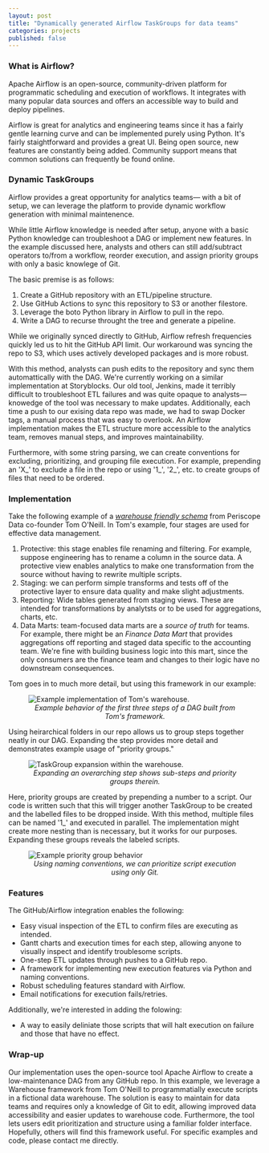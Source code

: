 ```yaml
---
layout: post
title: "Dynamically generated Airflow TaskGroups for data teams"
categories: projects
published: false
---
```


### What is Airflow?

Apache Airflow is an open-source, community-driven platform for programmatic scheduling and execution of workflows. It integrates with many popular data sources and offers an accessible way to build and deploy pipelines.

Airflow is great for analytics and engineering teams since it has a fairly gentle learning curve and can be implemented purely using Python. It's fairly staightforward and provides a great UI. Being open source, new features are constantly being added. Community support means that common solutions can frequently be found online.

### Dynamic TaskGroups

Airflow provides a great opportunity for analytics teams— with a bit of setup, we can leverage the platform to provide dynamic workflow generation with minimal maintenence. 

While little Airflow knowledge is needed after setup, anyone with a basic Python knowledge can troubleshoot a DAG or implement new features. In the example discussed here, analysts and others can still add/subtract operators to/from a workflow, reorder execution, and assign priority groups with only a basic knowlege of Git.

The basic premise is as follows:

1. Create a GitHub repository with an ETL/pipeline structure.
2. Use GitHub Actions to sync this repository to S3 or another filestore.
3. Leverage the boto Python library in Airflow to pull in the repo.
4. Write a DAG to recurse throught the tree and generate a pipeline.

While we originally synced directly to GitHub, Airflow refresh frequencies quickly led us to hit the GitHub API limit. Our workaround was syncing the repo to S3, which uses actively developed packages and is more robust.

With this method, analysts can push edits to the repository and sync them automattically with the DAG. We're currently working on a similar implementation at Storyblocks. Our old tool, Jenkins, made it terribly difficult to troubleshoot ETL failures and was quite opaque to analysts— knowedge of the tool was necessary to make updates. Additionally, each time a push to our exising data repo was made, we had to swap Docker tags, a manual process that was easy to overlook. An Airflow implementation makes the ETL structure more accessible to the analytics team, removes manual steps, and improves maintainability.

Furthermore, with some string parsing, we can create conventions for excluding, prioritizing, and grouping file execution. For example, prepending an 'X_' to exclude a file in the repo or using '1_', '2_', etc. to create groups of files that need to be ordered.

### Implementation

Take the following example of a [*warehouse friendly schema*](https://www.youtube.com/watch?v=D5hpjlYHEGw&t=386s) from Periscope Data co-founder Tom O'Neill. In Tom's example, four stages are used for effective data management.

1. Protective: this stage enables file renaming and filtering. For example, suppose engineering has to rename a column in the source data. A protective view enables analytics to make one transformation from the source without having to rewrite multiple scripts.
2. Staging: we can perform simple transforms and tests off of the protective layer to ensure data quality and make slight adjustments.
3. Reporting: Wide tables generated from staging views. These are intended for transformations by analytsts or to be used for aggregations, charts, etc.
4. Data Marts: team-focused data marts are a *source of truth* for teams. For example, there might be an *Finance Data Mart* that provides aggregations off reporting and staged data specific to the accounting team. We're fine with building business logic into this mart, since the only consumers are the finance team and changes to their logic have no downstream consequences. 

Tom goes in to much more detail, but using this framework in our example:

<figure>
  <img src="{{site.url}}/assets/posts/airflow-etl/IMG_01.jpg" alt="Example implementation of Tom's warehouse."/>
  <figcaption><i><center>Example behavior of the first three steps of a DAG built from Tom's framework.</center></i></figcaption>
</figure>

Using heirarchical folders in our repo allows us to group steps together neatly in our DAG. Expanding the step provides more detail and demonstrates example usage of "priority groups."

<figure>
  <img src="{{site.url}}/assets/posts/airflow-etl/IMG_02.jpg" alt="TaskGroup expansion within the warehouse."/>
  <figcaption><i><center>Expanding an overarching step shows sub-steps and priority groups therein.</center></i></figcaption>
</figure>

Here, priority groups are created by prepending a number to a script. Our code is written such that this will trigger another TaskGroup to be created and the labelled files to be dropped inside. With this method, multiple files can be named '1_' and executed in parallel. The implementation might create more nesting than is necessary, but it works for our purposes. Expanding these groups reveals the labeled scripts.

<figure>
  <img src="{{site.url}}/assets/posts/airflow-etl/IMG_03.jpg" alt="Example priority group behavior"/>
  <figcaption><i><center>Using naming conventions, we can prioritize script execution using only Git.</center></i></figcaption>
</figure>

### Features

The GitHub/Airflow integration enables the following:

- Easy visual inspection of the ETL to confirm files are executing as intended.
- Gantt charts and execution times for each step, allowing anyone to visually inspect and identify troublesome scripts.
- One-step ETL updates through pushes to a GitHub repo.
- A framework for implementing new execution features via Python and naming conventions.
- Robust scheduling features standard with Airflow.
- Email notifications for execution fails/retries.

Additionally, we're interested in adding the folowing:

- A way to easily deliniate those scripts that will halt execution on failure and those that have no effect.

### Wrap-up

Our implementation uses the open-source tool Apache Airflow to create a low-maintenance DAG from any GitHub repo. In this example, we leverage a Warehouse framework from Tom O'Neill to programmatially execute scripts in a fictional data warehouse. The solution is easy to maintain for data teams and requires only a knowledge of Git to edit, allowing improved data accessibility and easier updates to warehouse code. Furthermore, the tool lets users edit prioritization and structure using a familiar folder interface. Hopefully, others will find this framework useful. For specific examples and code, please contact me directly.

